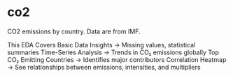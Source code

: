 # co2
CO2 emissions by country. Data are from IMF. 

 This EDA Covers
Basic Data Insights → Missing values, statistical summaries
Time-Series Analysis → Trends in CO₂ emissions globally
Top CO₂ Emitting Countries → Identifies major contributors
Correlation Heatmap → See relationships between emissions, intensities, and multipliers

